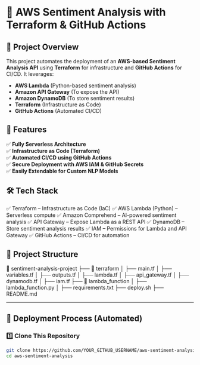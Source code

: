 # 🚀 AWS Sentiment Analysis with Terraform & GitHub Actions

## 📝 Project Overview
This project automates the deployment of an **AWS-based Sentiment Analysis API** using **Terraform** for infrastructure and **GitHub Actions** for CI/CD. It leverages:
- **AWS Lambda** (Python-based sentiment analysis)
- **Amazon API Gateway** (To expose the API)
- **Amazon DynamoDB** (To store sentiment results)
- **Terraform** (Infrastructure as Code)
- **GitHub Actions** (Automated CI/CD)

## 📌 Features
✅ **Fully Serverless Architecture**  
✅ **Infrastructure as Code (Terraform)**  
✅ **Automated CI/CD using GitHub Actions**  
✅ **Secure Deployment with AWS IAM & GitHub Secrets**  
✅ **Easily Extendable for Custom NLP Models**  

## 🛠 Tech Stack

✅ Terraform – Infrastructure as Code (IaC)
✅ AWS Lambda (Python) – Serverless compute
✅ Amazon Comprehend – AI-powered sentiment analysis
✅ API Gateway – Expose Lambda as a REST API
✅ DynamoDB – Store sentiment analysis results
✅ IAM – Permissions for Lambda and API Gateway
✅ GitHub Actions – CI/CD for automation

## 📁 Project Structure

📂 sentiment-analysis-project
 ├── 📂 terraform
 │   ├── main.tf
 │   ├── variables.tf
 │   ├── outputs.tf
 │   ├── lambda.tf
 │   ├── api_gateway.tf
 │   ├── dynamodb.tf
 │   ├── iam.tf
 ├── 📂 lambda_function
 │   ├── lambda_function.py
 │   ├── requirements.txt
 ├── deploy.sh
 ├── README.md

---

## 🚀 Deployment Process (Automated)
### **1️⃣ Clone This Repository**
```sh
git clone https://github.com/YOUR_GITHUB_USERNAME/aws-sentiment-analysis.git
cd aws-sentiment-analysis